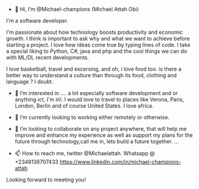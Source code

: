 - 👋 Hi, I’m @Michael-champions (Michael Attah Obi)

I'm a software developer.

I'm passionate about how technology boosts productivity and economic growth. I think is important to ask why and what we want to achieve before starting a project. I love how ideas come true by typing lines of code. I take a special liking to Python, C#, java and php and the cool things we can do with ML/DL recent developments.  

I love basketball, travel and excersing, and oh, i love food too. is there a better way to understand a culture than through its food, clothing and language ? I doubt.
- 👀 I’m interested in .... a lot especially software development and or anything ict, I'm in!.
I would love to travel to places like Verona, Paris, London, Berlin and of course United States.
I love africa.

- 🌱 I’m currently looking to working either remotely or otherwise.
- 💞️ I’m looking to collaborate on any project anywhere, that will help me improve and enhance my experience as well as support my plans for the future through technology,call me in, lets build a future together. ...
- 📫 How to reach me,
twitter @Michaelattah. Whatsapp @ +2348136707433
https://www.linkedin.com/in/michael-champions-attah


Looking forward to meeting you! 


<!---
Michael-champions/Michael-champions is a ✨ special ✨ repository because its `README.md` (this file) appears on your GitHub profile.
You can click the Preview link to take a look at your changes.
--->
